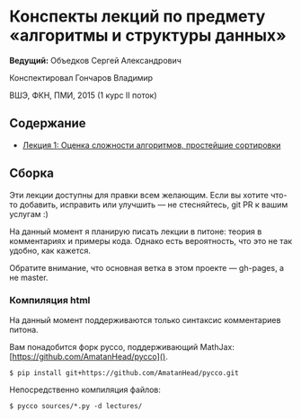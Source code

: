 # Конспекты лекций по предмету «алгоритмы и структуры данных»

 __Ведущий:__ Объедков Сергей Александрович

 Конспектировал Гончаров Владимир

ВШЭ, ФКН, ПМИ, 2015 (1 курс II поток)


## Содержание

 *  [Лекция 1: Оценка сложности алгоритмов, простейшие сортировки][l1]


## Сборка

Эти лекции доступны для правки всем желающим. Если вы хотите что-то добавить,
исправить или улучшить — не стесняйтесь, git PR к вашим услугам :)

На данный момент я планирую писать лекции в питоне: теория в комментариях
и примеры кода. Однако есть вероятность, что это не так удобно, как кажется.

Обратите внимание, что основная ветка в этом проекте — gh-pages, а не master.

### Компиляция html

На данный момент поддерживаются только синтаксис комментариев питона.

Вам понадобится форк pycco, поддерживающий MathJax: [https://github.com/AmatanHead/pycco]().

    $ pip install git+https://github.com/AmatanHead/pycco.git

Непосредственно компиляция файлов:

    $ pycco sources/*.py -d lectures/


[l1]: http://amatanhead.github.io/Programming-lectures/lectures/lecture1.html

